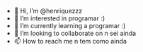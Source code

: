 - 👋 Hi, I’m @henriquezzz
- 👀 I’m interested in programar :)
- 🌱 I’m currently learning a programar :)
- 💞️ I’m looking to collaborate on n sei ainda
- 📫 How to reach me n tem como ainda 

<!---
henriquezzz/henriquezzz is a ✨ special ✨ repository because its `README.md` (this file) appears on your GitHub profile.
You can click the Preview link to take a look at your changes.
--->

